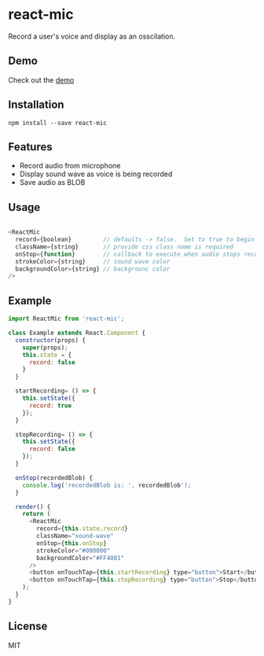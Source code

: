 # react-mic

Record a user's voice and display as an osscilation.

## Demo

Check out the [demo](http://hackingbeauty.com/react-mic)

## Installation

`npm install --save react-mic`

## Features

- Record audio from microphone
- Display sound wave as voice is being recorded
- Save audio as BLOB

## Usage

```js

<ReactMic
  record={boolean}         // defaults -> false.  Set to true to begin recording
  className={string}       // provide css class name is required
  onStop={function}        // callback to execute when audio stops recording
  strokeColor={string}     // sound wave color
  backgroundColor={string} // backgrounc color
/>

```

## Example

```js
import ReactMic from 'react-mic';

class Example extends React.Component {
  constructor(props) {
    super(props);
    this.state = {
      record: false
    }
  }

  startRecording= () => {
    this.setState({
      record: true
    });
  }

  stopRecording= () => {
    this.setState({
      record: false
    });
  }

  onStop(recordedBlob) {
    console.log('recordedBlob is: ', recordedBlob');
  }

  render() {
    return (
      <ReactMic
        record={this.state.record}
        className="sound-wave"
        onStop={this.onStop}
        strokeColor="#000000"
        backgroundColor="#FF4081"
      />
      <button onTouchTap={this.startRecording} type="button">Start</button>
      <button onTouchTap={this.stopRecording} type="button">Stop</button>
    );
  }
}
```

## License

MIT
